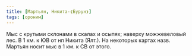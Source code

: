 ```yaml
---
title: [Мартьян, Никита-❮Бурун❯]
tags: [ороним]
---
```


Мыс с крутыми склонами в скалах и осыпях; наверху можжевеловый лес. В 1 км. к ЮВ
от нп Никита (Ялт.). На некоторых картах назв. Мартьян носит мыс в 1 км. к СВ от
этого.
